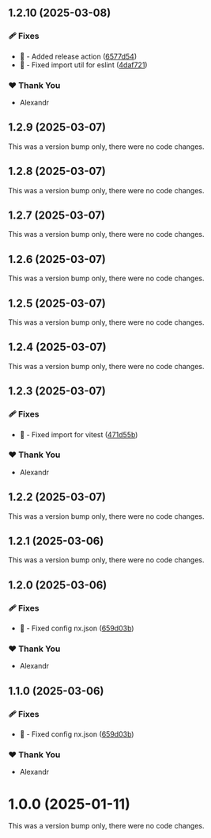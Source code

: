 ## 1.2.10 (2025-03-08)

### 🩹 Fixes

- 🐛 - Added release action ([6577d54](https://github.com/Zilero232/dev-config-hub/commit/6577d54))
- 🐛 - Fixed import util for eslint ([4daf721](https://github.com/Zilero232/dev-config-hub/commit/4daf721))

### ❤️ Thank You

- Alexandr

## 1.2.9 (2025-03-07)

This was a version bump only, there were no code changes.

## 1.2.8 (2025-03-07)

This was a version bump only, there were no code changes.

## 1.2.7 (2025-03-07)

This was a version bump only, there were no code changes.

## 1.2.6 (2025-03-07)

This was a version bump only, there were no code changes.

## 1.2.5 (2025-03-07)

This was a version bump only, there were no code changes.

## 1.2.4 (2025-03-07)

This was a version bump only, there were no code changes.

## 1.2.3 (2025-03-07)

### 🩹 Fixes

- 🐛 - Fixed import for vitest ([471d55b](https://github.com/Zilero232/dev-config-hub/commit/471d55b))

### ❤️ Thank You

- Alexandr

## 1.2.2 (2025-03-07)

This was a version bump only, there were no code changes.

## 1.2.1 (2025-03-06)

This was a version bump only, there were no code changes.

## 1.2.0 (2025-03-06)

### 🩹 Fixes

- 🐛 - Fixed config nx.json ([659d03b](https://github.com/Zilero232/dev-config-hub/commit/659d03b))

### ❤️ Thank You

- Alexandr

## 1.1.0 (2025-03-06)

### 🩹 Fixes

- 🐛 - Fixed config nx.json ([659d03b](https://github.com/Zilero232/dev-config-hub/commit/659d03b))

### ❤️ Thank You

- Alexandr

# 1.0.0 (2025-01-11)

This was a version bump only, there were no code changes.
